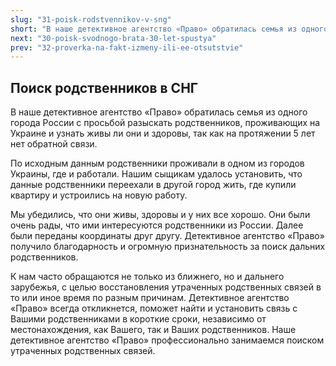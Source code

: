 ```yaml
---
slug: "31-poisk-rodstvennikov-v-sng"
short: "В наше детективное агентство «Право» обратилась семья из одного города России с просьбой разыскать родственников, проживающих на Украине и узнать живы ли они и здоровы."
next: "30-poisk-svodnogo-brata-30-let-spustya"
prev: "32-proverka-na-fakt-izmeny-ili-ee-otsutstvie"
---
```


## Поиск родственников в СНГ

В наше детективное агентство «Право» обратилась семья из одного города России с просьбой разыскать родственников, проживающих на Украине и узнать живы ли они и здоровы, так как на протяжении 5 лет нет обратной связи.

По исходным данным родственники проживали в одном из городов Украины, где и работали. Нашим сыщикам удалось установить, что данные родственники переехали в другой город жить, где купили квартиру и устроились на новую работу.

Мы убедились, что они живы, здоровы и у них все хорошо. Они были очень рады, что ими интересуются родственники из России. Далее были переданы координаты друг другу. Детективное агентство «Право» получило благодарность и огромную признательность за поиск дальних родственников.

К нам часто обращаются не только из ближнего, но и дальнего зарубежья, с целью восстановления утраченных родственных связей в то или иное время по разным причинам. Детективное агентство «Право» всегда откликнется, поможет найти и установить связь с Вашими родственниками в короткие сроки, независимо от местонахождения, как Вашего, так и Ваших родственников. Наше детективное агентство «Право» профессионально занимаемся поиском утраченных родственных связей.
